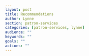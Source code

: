```yaml
---
layout: post
title: Recommendations
author: Lynne
section: patron-services
categories: [patron-services, lynne]
audience: ""
keywords: ""
goals: ""
actions: ""
---
```

